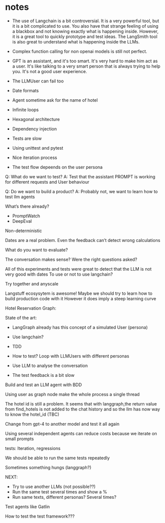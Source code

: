 # notes

- The use of Langchain is a bit controversial. It is a very powerful tool, but it is a bit complicated to use. You also have that strange feeling of using a blackbox and not knowing exactly what is happening inside.
However, it is a great tool to quickly prototype and test ideas. The LangSmith tool is also great to understand what is happening inside the LLMs.

- Complex function calling for non openai models is still not perfect.

- GPT is an assistant, and it's too smart. It's very hard to make him act as a user. It's like talking to a very smart person that is always trying to help you. It's not a good user experience.

- The LLMUser can fail too

- Date formats
- Agent sometime ask for the name of hotel
- Infinite loops
- Hexagonal architecture
- Dependency injection
- Tests are slow
- Using unittest and pytest
- Nice iteration process
- The test flow depeends on the user persona

Q: What do we want to test?
A: Test that the assistant PROMPT is working for different requests and User behaviour

Q: Do we want to build a product?
A: Probably not, we want to learn how to test llm agents

What’s there already?

- PromptWatch
- DeepEval

Non-deterministic

Dates are a real problem. Even the feedback can’t detect wrong calculations

What do you want to evaluate?

The conversation makes sense?
Were the right questions asked?

All of this experiments and tests were great to detect that the LLM is not very good with dates
To use or not to use langchain?

Try together and anyscale

Langstuff ecosysytem is awesome! Maybe we should try to learn how to build production code with it
However it does imply a steep learning curve

Hotel Reservation Graph:

State of the art:

- LangGraph already has this concept of a simulated User (persona)

- Use langchain?
- TDD
- How to test? Loop with LLMUsers with different personas
- Use LLM to analyse the conversation
- The test feedback is a bit slow

Build and test an LLM agent with BDD

Using user as graph node make the whole process a single thread

The hotel id is still a problem. It seems that with langgraph,the return value from find_hotels is not added to the chat history and so the llm has now way to know the hotel_id (TBC) 

Change from gpt-4 to another model and test it all again

Using several independent agents can reduce costs because we iterate on small prompts

tests: Iteration, regressions

We should be able to run the same tests repeatedly

Sometimes something hungs (langgraph?)

NEXT:

- Try to use another LLMs (not possible??)
- Run the same test several times and show a %
- Run same texts, different personas? Several times?

Test agents like Gatlin

How to test the test framework???
